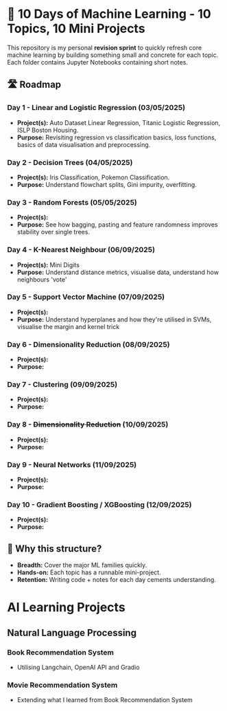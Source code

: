 # 🧠 10 Days of Machine Learning - 10 Topics, 10 Mini Projects

This repository is my personal **revision sprint** to quickly refresh core machine learning by building something small and concrete for each topic.
Each folder contains Jupyter Notebooks containing short notes.

## 🛣️ Roadmap

### Day 1 - Linear and Logistic Regression (03/05/2025)
 - **Project(s):** Auto Dataset Linear Regression, Titanic Logistic Regression, ISLP Boston Housing.
- **Purpose:** Revisiting regression vs classification basics, loss functions, basics of data visualisation and preprocessing.

### Day 2 - Decision Trees (04/05/2025)
- **Project(s):** Iris Classification, Pokemon Classification.
- **Purpose:** Understand flowchart splits, Gini impurity, overfitting.

### Day 3 - Random Forests (05/05/2025)
- **Project(s):** 
- **Purpose:** See how bagging, pasting and feature randomness improves stability over single trees.

### Day 4 - K-Nearest Neighbour (06/09/2025)
- **Project(s):** Mini Digits
- **Purpose:** Understand distance metrics, visualise data, understand how neighbours 'vote'

### Day 5 - Support Vector Machine (07/09/2025)
- **Project(s):**
- **Purpose:** Understand hyperplanes and how they're utilised in SVMs, visualise the margin and kernel trick

### Day 6 - Dimensionality Reduction (08/09/2025)
- **Project(s):**
- **Purpose:**

### Day 7 - Clustering (09/09/2025)
- **Project(s):**
- **Purpose:**

### Day 8 - ~~Dimensionality Reduction~~ (10/09/2025)
- **Project(s):**
- **Purpose:**

### Day 9 - Neural Networks (11/09/2025)
- **Project(s):**
- **Purpose:**

### Day 10 - Gradient Boosting / XGBoosting (12/09/2025)
- **Project(s):**
- **Purpose:**

## 🎯 Why this structure?
- **Breadth:** Cover the major ML families quickly.  
- **Hands-on:** Each topic has a runnable mini-project.  
- **Retention:** Writing code + notes for each day cements understanding.

# AI Learning Projects

## Natural Language Processing

### Book Recommendation System 
- Utilising Langchain, OpenAI API and Gradio
### Movie Recommendation System 
- Extending what I learned from Book Recommendation System
